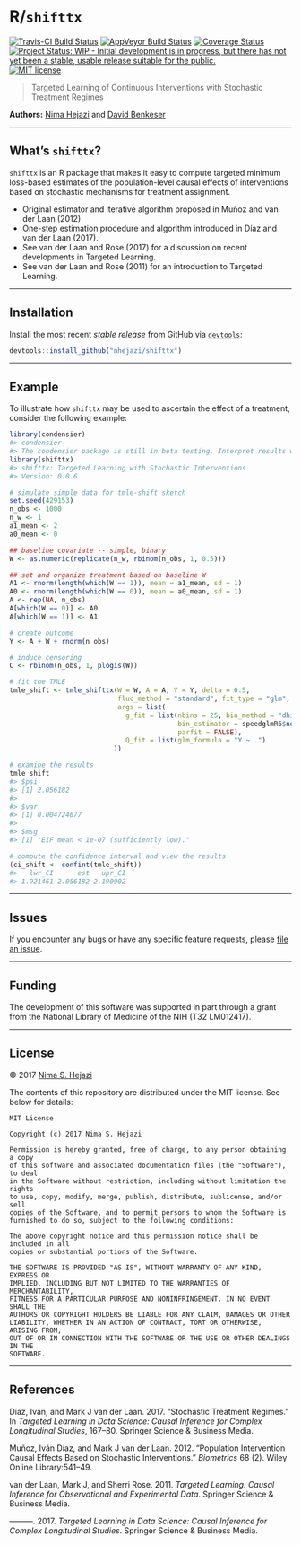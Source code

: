 
<!-- README.md is generated from README.Rmd. Please edit that file -->

# R/`shifttx`

[![Travis-CI Build
Status](https://travis-ci.org/nhejazi/shifttx.svg?branch=master)](https://travis-ci.org/nhejazi/shifttx)
[![AppVeyor Build
Status](https://ci.appveyor.com/api/projects/status/github/nhejazi/shifttx?branch=master&svg=true)](https://ci.appveyor.com/project/nhejazi/shifttx)
[![Coverage
Status](https://img.shields.io/codecov/c/github/nhejazi/shifttx/master.svg)](https://codecov.io/github/nhejazi/shifttx?branch=master)
[![Project Status: WIP - Initial development is in progress, but there
has not yet been a stable, usable release suitable for the
public.](http://www.repostatus.org/badges/latest/wip.svg)](http://www.repostatus.org/#wip)
[![MIT
license](http://img.shields.io/badge/license-MIT-brightgreen.svg)](http://opensource.org/licenses/MIT)

> Targeted Learning of Continuous Interventions with Stochastic
> Treatment Regimes

**Authors:** [Nima Hejazi](http://nimahejazi.org) and [David
Benkeser](https://www.benkeserstatistics.com/)

-----

## What’s `shifttx`?

`shifttx` is an R package that makes it easy to compute targeted minimum
loss-based estimates of the population-level causal effects of
interventions based on stochastic mechanisms for treatment assignment.

  - Original estimator and iterative algorithm proposed in Muñoz and van
    der Laan (2012)
  - One-step estimation procedure and algorithm introduced in Díaz and
    van der Laan (2017).
  - See van der Laan and Rose (2017) for a discussion on recent
    developments in Targeted Learning.
  - See van der Laan and Rose (2011) for an introduction to Targeted
    Learning.

-----

## Installation

Install the most recent *stable release* from GitHub via
[`devtools`](https://www.rstudio.com/products/rpackages/devtools/):

``` r
devtools::install_github("nhejazi/shifttx")
```

-----

## Example

To illustrate how `shifttx` may be used to ascertain the effect of a
treatment, consider the following example:

``` r
library(condensier)
#> condensier
#> The condensier package is still in beta testing. Interpret results with caution.
library(shifttx)
#> shifttx: Targeted Learning with Stochastic Interventions
#> Version: 0.0.6

# simulate simple data for tmle-shift sketch
set.seed(429153)
n_obs <- 1000
n_w <- 1
a1_mean <- 2
a0_mean <- 0

## baseline covariate -- simple, binary
W <- as.numeric(replicate(n_w, rbinom(n_obs, 1, 0.5)))

## set and organize treatment based on baseline W
A1 <- rnorm(length(which(W == 1)), mean = a1_mean, sd = 1)
A0 <- rnorm(length(which(W == 0)), mean = a0_mean, sd = 1)
A <- rep(NA, n_obs)
A[which(W == 0)] <- A0
A[which(W == 1)] <- A1

# create outcome
Y <- A + W + rnorm(n_obs)

# induce censoring
C <- rbinom(n_obs, 1, plogis(W))

# fit the TMLE
tmle_shift <- tmle_shifttx(W = W, A = A, Y = Y, delta = 0.5,
                           fluc_method = "standard", fit_type = "glm",
                           args = list(
                             g_fit = list(nbins = 25, bin_method = "dhist",
                                          bin_estimator = speedglmR6$new(),
                                          parfit = FALSE),
                             Q_fit = list(glm_formula = "Y ~ .")
                          ))

# examine the results
tmle_shift
#> $psi
#> [1] 2.056182
#> 
#> $var
#> [1] 0.004724677
#> 
#> $msg
#> [1] "EIF mean < 1e-07 (sufficiently low)."

# compute the confidence interval and view the results
(ci_shift <- confint(tmle_shift))
#>   lwr_CI      est   upr_CI 
#> 1.921461 2.056182 2.190902
```

-----

## Issues

If you encounter any bugs or have any specific feature requests, please
[file an issue](https://github.com/nhejazi/shifttx/issues).

-----

## Funding

The development of this software was supported in part through a grant
from the National Library of Medicine of the NIH (T32 LM012417).

-----

## License

© 2017 [Nima S. Hejazi](http://nimahejazi.org)

The contents of this repository are distributed under the MIT license.
See below for details:

    MIT License
    
    Copyright (c) 2017 Nima S. Hejazi
    
    Permission is hereby granted, free of charge, to any person obtaining a copy
    of this software and associated documentation files (the "Software"), to deal
    in the Software without restriction, including without limitation the rights
    to use, copy, modify, merge, publish, distribute, sublicense, and/or sell
    copies of the Software, and to permit persons to whom the Software is
    furnished to do so, subject to the following conditions:
    
    The above copyright notice and this permission notice shall be included in all
    copies or substantial portions of the Software.
    
    THE SOFTWARE IS PROVIDED "AS IS", WITHOUT WARRANTY OF ANY KIND, EXPRESS OR
    IMPLIED, INCLUDING BUT NOT LIMITED TO THE WARRANTIES OF MERCHANTABILITY,
    FITNESS FOR A PARTICULAR PURPOSE AND NONINFRINGEMENT. IN NO EVENT SHALL THE
    AUTHORS OR COPYRIGHT HOLDERS BE LIABLE FOR ANY CLAIM, DAMAGES OR OTHER
    LIABILITY, WHETHER IN AN ACTION OF CONTRACT, TORT OR OTHERWISE, ARISING FROM,
    OUT OF OR IN CONNECTION WITH THE SOFTWARE OR THE USE OR OTHER DEALINGS IN THE
    SOFTWARE.

-----

## References

<div id="refs" class="references">

<div id="ref-diaz2017stochastic">

Díaz, Iván, and Mark J van der Laan. 2017. “Stochastic Treatment
Regimes.” In *Targeted Learning in Data Science: Causal Inference for
Complex Longitudinal Studies*, 167–80. Springer Science & Business
Media.

</div>

<div id="ref-munoz2012population">

Muñoz, Iván Díaz, and Mark J van der Laan. 2012. “Population
Intervention Causal Effects Based on Stochastic Interventions.”
*Biometrics* 68 (2). Wiley Online Library:541–49.

</div>

<div id="ref-vdl2011targeted">

van der Laan, Mark J, and Sherri Rose. 2011. *Targeted Learning: Causal
Inference for Observational and Experimental Data*. Springer Science &
Business Media.

</div>

<div id="ref-vdl2017targeted">

———. 2017. *Targeted Learning in Data Science: Causal Inference for
Complex Longitudinal Studies*. Springer Science & Business Media.

</div>

</div>
